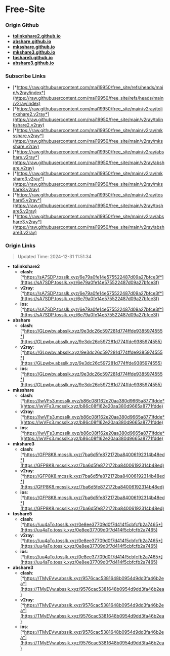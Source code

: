 # Free-Site

### Origin Github

- [**tolinkshare2.github.io**](https://github.com/tolinkshare2/tolinkshare2.github.io)
- [**abshare.github.io**](https://github.com/abshare/abshare.github.io)
- [**mksshare.github.io**](https://github.com/mksshare/mksshare.github.io)
- [**mkshare3.github.io**](https://github.com/mkshare3/mkshare3.github.io)
- [**toshare5.github.io**](https://github.com/toshare5/toshare5.github.io)
- [**abshare3.github.io**](https://github.com/abshare3/abshare3.github.io)

### Subscribe Links

- [*https://raw.githubusercontent.com/mai19950/free_site/refs/heads/main/v2ray/index*](https://raw.githubusercontent.com/mai19950/free_site/refs/heads/main/v2ray/index)
- [*https://raw.githubusercontent.com/mai19950/free_site/main/v2ray/tolinkshare2.v2ray*](https://raw.githubusercontent.com/mai19950/free_site/main/v2ray/tolinkshare2.v2ray)
- [*https://raw.githubusercontent.com/mai19950/free_site/main/v2ray/mksshare.v2ray*](https://raw.githubusercontent.com/mai19950/free_site/main/v2ray/mksshare.v2ray)
- [*https://raw.githubusercontent.com/mai19950/free_site/main/v2ray/abshare.v2ray*](https://raw.githubusercontent.com/mai19950/free_site/main/v2ray/abshare.v2ray)
- [*https://raw.githubusercontent.com/mai19950/free_site/main/v2ray/mkshare3.v2ray*](https://raw.githubusercontent.com/mai19950/free_site/main/v2ray/mkshare3.v2ray)
- [*https://raw.githubusercontent.com/mai19950/free_site/main/v2ray/toshare5.v2ray*](https://raw.githubusercontent.com/mai19950/free_site/main/v2ray/toshare5.v2ray)
- [*https://raw.githubusercontent.com/mai19950/free_site/main/v2ray/abshare3.v2ray*](https://raw.githubusercontent.com/mai19950/free_site/main/v2ray/abshare3.v2ray)

### Origin Links

> Updated Time: 2024-12-31 11:51:34

- **tolinkshare2**
  - **clash**: [*https://sA7SDP.tosslk.xyz/6e79a0fe14e575522487d09a27bfce3f*](https://sA7SDP.tosslk.xyz/6e79a0fe14e575522487d09a27bfce3f)
  - **v2ray**: [*https://sA7SDP.tosslk.xyz/6e79a0fe14e575522487d09a27bfce3f*](https://sA7SDP.tosslk.xyz/6e79a0fe14e575522487d09a27bfce3f)
  - **ios**: [*https://sA7SDP.tosslk.xyz/6e79a0fe14e575522487d09a27bfce3f*](https://sA7SDP.tosslk.xyz/6e79a0fe14e575522487d09a27bfce3f)
- **abshare**
  - **clash**: [*https://GLpwbv.absslk.xyz/9e3dc26c597281d774ffde9385974555*](https://GLpwbv.absslk.xyz/9e3dc26c597281d774ffde9385974555)
  - **v2ray**: [*https://GLpwbv.absslk.xyz/9e3dc26c597281d774ffde9385974555*](https://GLpwbv.absslk.xyz/9e3dc26c597281d774ffde9385974555)
  - **ios**: [*https://GLpwbv.absslk.xyz/9e3dc26c597281d774ffde9385974555*](https://GLpwbv.absslk.xyz/9e3dc26c597281d774ffde9385974555)
- **mksshare**
  - **clash**: [*https://lwVFs3.mcsslk.xyz/b86c08f162e20aa380d9665a8771fdde*](https://lwVFs3.mcsslk.xyz/b86c08f162e20aa380d9665a8771fdde)
  - **v2ray**: [*https://lwVFs3.mcsslk.xyz/b86c08f162e20aa380d9665a8771fdde*](https://lwVFs3.mcsslk.xyz/b86c08f162e20aa380d9665a8771fdde)
  - **ios**: [*https://lwVFs3.mcsslk.xyz/b86c08f162e20aa380d9665a8771fdde*](https://lwVFs3.mcsslk.xyz/b86c08f162e20aa380d9665a8771fdde)
- **mkshare3**
  - **clash**: [*https://GFP8K8.mcsslk.xyz/7ba6d5fe872172ba84006192314b48ed*](https://GFP8K8.mcsslk.xyz/7ba6d5fe872172ba84006192314b48ed)
  - **v2ray**: [*https://GFP8K8.mcsslk.xyz/7ba6d5fe872172ba84006192314b48ed*](https://GFP8K8.mcsslk.xyz/7ba6d5fe872172ba84006192314b48ed)
  - **ios**: [*https://GFP8K8.mcsslk.xyz/7ba6d5fe872172ba84006192314b48ed*](https://GFP8K8.mcsslk.xyz/7ba6d5fe872172ba84006192314b48ed)
- **toshare5**
  - **clash**: [*https://uu4aTo.tosslk.xyz/0e8ee37709d0f7d414f5cbfcfb2a7465*](https://uu4aTo.tosslk.xyz/0e8ee37709d0f7d414f5cbfcfb2a7465)
  - **v2ray**: [*https://uu4aTo.tosslk.xyz/0e8ee37709d0f7d414f5cbfcfb2a7465*](https://uu4aTo.tosslk.xyz/0e8ee37709d0f7d414f5cbfcfb2a7465)
  - **ios**: [*https://uu4aTo.tosslk.xyz/0e8ee37709d0f7d414f5cbfcfb2a7465*](https://uu4aTo.tosslk.xyz/0e8ee37709d0f7d414f5cbfcfb2a7465)
- **abshare3**
  - **clash**: [*https://TMyEVw.absslk.xyz/9576cac5381648b0954d9dd3fa46b2ea*](https://TMyEVw.absslk.xyz/9576cac5381648b0954d9dd3fa46b2ea)
  - **v2ray**: [*https://TMyEVw.absslk.xyz/9576cac5381648b0954d9dd3fa46b2ea*](https://TMyEVw.absslk.xyz/9576cac5381648b0954d9dd3fa46b2ea)
  - **ios**: [*https://TMyEVw.absslk.xyz/9576cac5381648b0954d9dd3fa46b2ea*](https://TMyEVw.absslk.xyz/9576cac5381648b0954d9dd3fa46b2ea)
